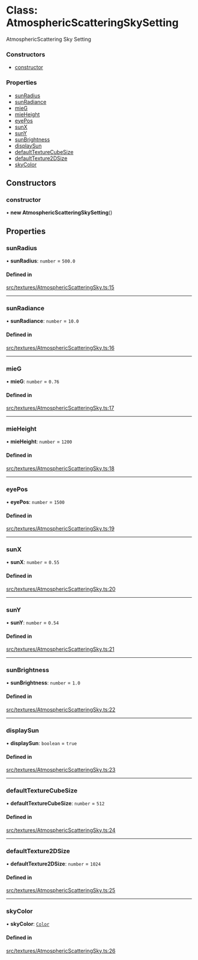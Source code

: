 # Class: AtmosphericScatteringSkySetting

AtmosphericScattering Sky Setting


### Constructors

- [constructor](AtmosphericScatteringSkySetting.md#constructor)

### Properties

- [sunRadius](AtmosphericScatteringSkySetting.md#sunradius)
- [sunRadiance](AtmosphericScatteringSkySetting.md#sunradiance)
- [mieG](AtmosphericScatteringSkySetting.md#mieg)
- [mieHeight](AtmosphericScatteringSkySetting.md#mieheight)
- [eyePos](AtmosphericScatteringSkySetting.md#eyepos)
- [sunX](AtmosphericScatteringSkySetting.md#sunx)
- [sunY](AtmosphericScatteringSkySetting.md#suny)
- [sunBrightness](AtmosphericScatteringSkySetting.md#sunbrightness)
- [displaySun](AtmosphericScatteringSkySetting.md#displaysun)
- [defaultTextureCubeSize](AtmosphericScatteringSkySetting.md#defaulttexturecubesize)
- [defaultTexture2DSize](AtmosphericScatteringSkySetting.md#defaulttexture2dsize)
- [skyColor](AtmosphericScatteringSkySetting.md#skycolor)

## Constructors

### constructor

• **new AtmosphericScatteringSkySetting**()

## Properties

### sunRadius

• **sunRadius**: `number` = `500.0`

#### Defined in

[src/textures/AtmosphericScatteringSky.ts:15](https://github.com/Orillusion/orillusion/blob/main/src/textures/AtmosphericScatteringSky.ts#L15)

___

### sunRadiance

• **sunRadiance**: `number` = `10.0`

#### Defined in

[src/textures/AtmosphericScatteringSky.ts:16](https://github.com/Orillusion/orillusion/blob/main/src/textures/AtmosphericScatteringSky.ts#L16)

___

### mieG

• **mieG**: `number` = `0.76`

#### Defined in

[src/textures/AtmosphericScatteringSky.ts:17](https://github.com/Orillusion/orillusion/blob/main/src/textures/AtmosphericScatteringSky.ts#L17)

___

### mieHeight

• **mieHeight**: `number` = `1200`

#### Defined in

[src/textures/AtmosphericScatteringSky.ts:18](https://github.com/Orillusion/orillusion/blob/main/src/textures/AtmosphericScatteringSky.ts#L18)

___

### eyePos

• **eyePos**: `number` = `1500`

#### Defined in

[src/textures/AtmosphericScatteringSky.ts:19](https://github.com/Orillusion/orillusion/blob/main/src/textures/AtmosphericScatteringSky.ts#L19)

___

### sunX

• **sunX**: `number` = `0.55`

#### Defined in

[src/textures/AtmosphericScatteringSky.ts:20](https://github.com/Orillusion/orillusion/blob/main/src/textures/AtmosphericScatteringSky.ts#L20)

___

### sunY

• **sunY**: `number` = `0.54`

#### Defined in

[src/textures/AtmosphericScatteringSky.ts:21](https://github.com/Orillusion/orillusion/blob/main/src/textures/AtmosphericScatteringSky.ts#L21)

___

### sunBrightness

• **sunBrightness**: `number` = `1.0`

#### Defined in

[src/textures/AtmosphericScatteringSky.ts:22](https://github.com/Orillusion/orillusion/blob/main/src/textures/AtmosphericScatteringSky.ts#L22)

___

### displaySun

• **displaySun**: `boolean` = `true`

#### Defined in

[src/textures/AtmosphericScatteringSky.ts:23](https://github.com/Orillusion/orillusion/blob/main/src/textures/AtmosphericScatteringSky.ts#L23)

___

### defaultTextureCubeSize

• **defaultTextureCubeSize**: `number` = `512`

#### Defined in

[src/textures/AtmosphericScatteringSky.ts:24](https://github.com/Orillusion/orillusion/blob/main/src/textures/AtmosphericScatteringSky.ts#L24)

___

### defaultTexture2DSize

• **defaultTexture2DSize**: `number` = `1024`

#### Defined in

[src/textures/AtmosphericScatteringSky.ts:25](https://github.com/Orillusion/orillusion/blob/main/src/textures/AtmosphericScatteringSky.ts#L25)

___

### skyColor

• **skyColor**: [`Color`](Color.md)

#### Defined in

[src/textures/AtmosphericScatteringSky.ts:26](https://github.com/Orillusion/orillusion/blob/main/src/textures/AtmosphericScatteringSky.ts#L26)
